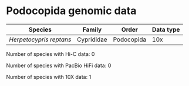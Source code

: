 # Podocopida genomic data

| Species | Family | Order | Data type |
| -- | --- | --- | --- |
| *Herpetocypris reptans* | Cyprididae | Podocopida | 10x |

Number of species with Hi-C data: 0

Number of species with PacBio HiFi data: 0

Number of species with 10X data: 1
